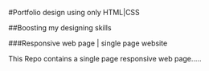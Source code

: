 #Portfolio design using only HTML|CSS

##Boosting my designing skills

###Responsive web page | single page website

This Repo contains a single page responsive web page.....
